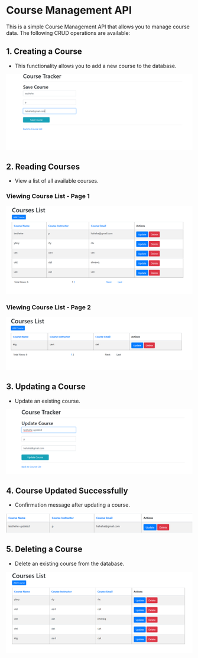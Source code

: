 # Course Management API

This is a simple Course Management API that allows you to manage course data. The following CRUD operations are available:

## 1. Creating a Course
- This functionality allows you to add a new course to the database.

![Creating a Course](picture/dangky.png)

## 2. Reading Courses
- View a list of all available courses.

### Viewing Course List - Page 1
![Viewing Course List - Page 1](picture/xemfull1.png)

### Viewing Course List - Page 2
![Viewing Course List - Page 2](picture/xemfull2.png)

## 3. Updating a Course
- Update an existing course.

![Updating Course](picture/update.png)

## 4. Course Updated Successfully
- Confirmation message after updating a course.

![Course Updated Successfully](picture/updated.png)

## 5. Deleting a Course
- Delete an existing course from the database.

![Deleting Course](picture/deleted.png)
